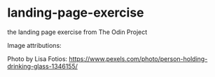 # landing-page-exercise
the landing page exercise from The Odin Project

Image attributions: 

Photo by Lisa Fotios: https://www.pexels.com/photo/person-holding-drinking-glass-1346155/

